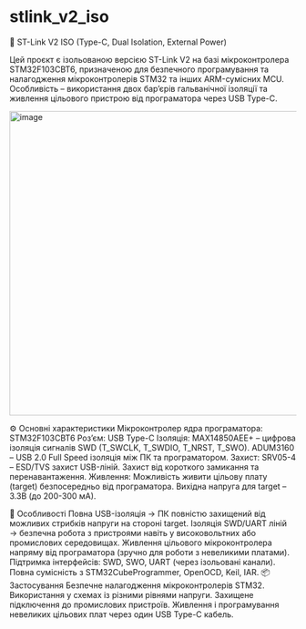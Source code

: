# stlink_v2_iso
🔌 ST-Link V2 ISO (Type-C, Dual Isolation, External Power)

Цей проєкт є ізольованою версією ST-Link V2 на базі мікроконтролера STM32F103CBT6, призначеною для безпечного програмування та налагодження мікроконтролерів STM32 та інших ARM-сумісних MCU.
Особливість – використання двох бар’єрів гальванічної ізоляції та живлення цільового пристрою від програматора через USB Type-C.

<img width="1487" height="535" alt="image" src="https://github.com/user-attachments/assets/81999217-abae-48c7-a4ad-bbc69a818d5d" />

⚙️ Основні характеристики
Мікроконтролер ядра програматора: STM32F103CBT6
Роз’єм: USB Type-C
Ізоляція:
  MAX14850AEE+ – цифрова ізоляція сигналів SWD (T_SWCLK, T_SWDIO, T_NRST, T_SWO).
  ADUM3160 – USB 2.0 Full Speed ізоляція між ПК та програматором.
Захист:
  SRV05-4 – ESD/TVS захист USB-ліній.
  Захист від короткого замикання та перенавантаження.
Живлення:
  Можливість живити цільову плату (target) безпосередньо від програматора.
  Вихідна напруга для target – 3.3В (до 200-300 мА).
  
🚀 Особливості
Повна USB-ізоляція → ПК повністю захищений від можливих стрибків напруги на стороні target.
Ізоляція SWD/UART ліній → безпечна робота з пристроями навіть у високовольтних або промислових середовищах.
Живлення цільового мікроконтролера напряму від програматора (зручно для роботи з невеликими платами).
Підтримка інтерфейсів: SWD, SWO, UART (через ізольовані канали).
Повна сумісність з STM32CubeProgrammer, OpenOCD, Keil, IAR.
📦 Застосування
Безпечне налагодження мікроконтролерів STM32.
Використання у схемах із різними рівнями напруги.
Захищене підключення до промислових пристроїв.
Живлення і програмування невеликих цільових плат через один USB Type-C кабель.
